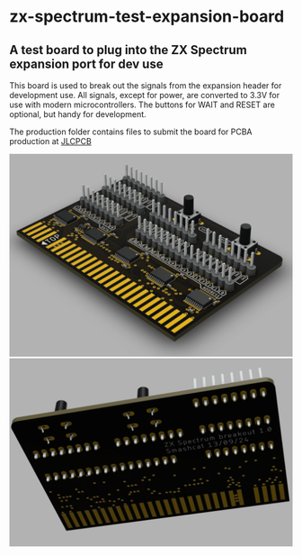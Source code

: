 # zx-spectrum-test-expansion-board

## A test board to plug into the ZX Spectrum expansion port for dev use

This board is used to break out the signals from the expansion header for development use. All signals, except for power, are converted to 3.3V for use with modern microcontrollers. The buttons for WAIT and RESET are optional, but handy for development.

The production folder contains files to submit the board for PCBA production at [JLCPCB](https://jlcpcb.com/)

![Render](./images/3D-front.png?raw=true)
![Render](./images/3D-back.png?raw=true)